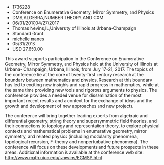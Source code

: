 
* 1736228
* Conference on Enumerative Geometry, Mirror Symmetry, and Physics
* DMS,ALGEBRA,NUMBER THEORY,AND COM
* 06/01/2017,04/27/2017
* Thomas Nevins,IL,University of Illinois at Urbana-Champaign
* Standard Grant
* michelle manes
* 05/31/2018
* USD 27,650.00

This award supports participation in the Conference on Enumerative Geometry,
Mirror Symmetry, and Physics held at the University of Illinois at Urbana-
Champaign, Urbana, Illinois, from July 17-21, 2017. The topics of the conference
lie at the core of twenty-first century research at the boundary between
mathematics and physics. Research at this boundary has led to exciting new
insights and rapid progress in mathematics, while at the same time providing new
tools and rigorous arguments to physics. The conference provides a needed venue
for dissemination of the most important recent results and a context for the
exchange of ideas and the growth and development of new approaches and new
projects.

The conference will bring together leading experts from algebraic and
differential geometry, string theory and supersymmetric field theories, and
their connections to topology and representation theory, to explore physical
contexts and mathematical problems in enumerative geometry, mirror symmetry, and
related physics (including modularity phenomena, topological recursion, F-theory
and nonperturbative phenomena). The conference will focus on these developments
and future prospects in these areas. Additional information is available at the
conference web site: http://www.math.uiuc.edu/~nevins/EGMSP.html
